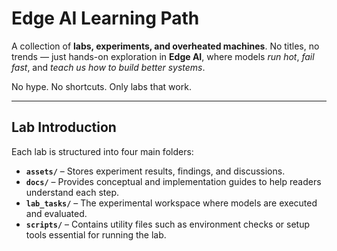 # Edge AI Learning Path

A collection of **labs, experiments, and overheated machines**.
No titles, no trends — just hands-on exploration in **Edge AI**,
where models *run hot*, *fail fast*, and *teach us how to build better systems*.

No hype. No shortcuts. Only labs that work.

---

## Lab Introduction

Each lab is structured into four main folders:

* **`assets/`** – Stores experiment results, findings, and discussions.
* **`docs/`** – Provides conceptual and implementation guides to help readers understand each step.
* **`lab_tasks/`** – The experimental workspace where models are executed and evaluated.
* **`scripts/`** – Contains utility files such as environment checks or setup tools essential for running the lab.